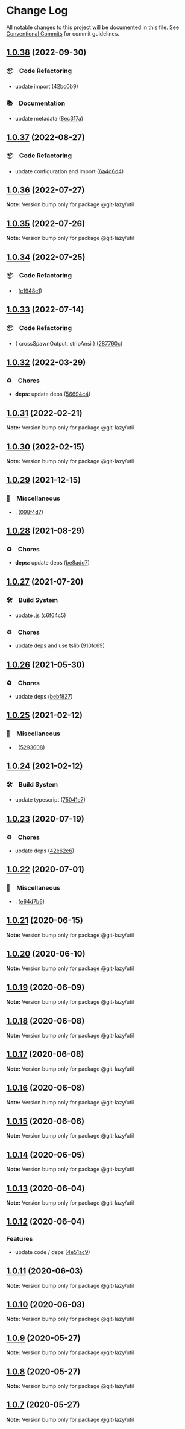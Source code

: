 # Change Log

All notable changes to this project will be documented in this file.
See [Conventional Commits](https://conventionalcommits.org) for commit guidelines.

## [1.0.38](https://github.com/bluelovers/ws-git-lazy/compare/@git-lazy/util@1.0.37...@git-lazy/util@1.0.38) (2022-09-30)



### 📦　Code Refactoring

* update import ([42bc0b9](https://github.com/bluelovers/ws-git-lazy/commit/42bc0b96e7ac9a3b8294c768e635353943e71356))


### 📚　Documentation

* update metadata ([8ec317a](https://github.com/bluelovers/ws-git-lazy/commit/8ec317aa3c7980d250ea96e1d97e3c303b4e3f6e))



## [1.0.37](https://github.com/bluelovers/ws-git-lazy/compare/@git-lazy/util@1.0.36...@git-lazy/util@1.0.37) (2022-08-27)



### 📦　Code Refactoring

* update configuration and import ([6a4d6d4](https://github.com/bluelovers/ws-git-lazy/commit/6a4d6d418dcf351e88a44dcb252269781820309a))



## [1.0.36](https://github.com/bluelovers/ws-git-lazy/compare/@git-lazy/util@1.0.35...@git-lazy/util@1.0.36) (2022-07-27)

**Note:** Version bump only for package @git-lazy/util





## [1.0.35](https://github.com/bluelovers/ws-git-lazy/compare/@git-lazy/util@1.0.34...@git-lazy/util@1.0.35) (2022-07-26)

**Note:** Version bump only for package @git-lazy/util





## [1.0.34](https://github.com/bluelovers/ws-git-lazy/compare/@git-lazy/util@1.0.33...@git-lazy/util@1.0.34) (2022-07-25)


### 📦　Code Refactoring

* . ([c1948e1](https://github.com/bluelovers/ws-git-lazy/commit/c1948e1d532b7c15ffb676936f16c423e0632eab))





## [1.0.33](https://github.com/bluelovers/ws-git-lazy/compare/@git-lazy/util@1.0.32...@git-lazy/util@1.0.33) (2022-07-14)


### 📦　Code Refactoring

* { crossSpawnOutput, stripAnsi } ([287760c](https://github.com/bluelovers/ws-git-lazy/commit/287760c0cc6a540a6d7e2d561afeb9ba5d737d8f))





## [1.0.32](https://github.com/bluelovers/ws-git-lazy/compare/@git-lazy/util@1.0.31...@git-lazy/util@1.0.32) (2022-03-29)


### ♻️　Chores

* **deps:** update deps ([56694c4](https://github.com/bluelovers/ws-git-lazy/commit/56694c4145d5e106af6bf75bc85e501b9ff029ca))





## [1.0.31](https://github.com/bluelovers/ws-git-lazy/compare/@git-lazy/util@1.0.30...@git-lazy/util@1.0.31) (2022-02-21)

**Note:** Version bump only for package @git-lazy/util





## [1.0.30](https://github.com/bluelovers/ws-git-lazy/compare/@git-lazy/util@1.0.29...@git-lazy/util@1.0.30) (2022-02-15)

**Note:** Version bump only for package @git-lazy/util





## [1.0.29](https://github.com/bluelovers/ws-git-lazy/compare/@git-lazy/util@1.0.28...@git-lazy/util@1.0.29) (2021-12-15)


### 🔖　Miscellaneous

* . ([098f4d7](https://github.com/bluelovers/ws-git-lazy/commit/098f4d705517f0efeef7ef5e9a15c0a16038bb4b))





## [1.0.28](https://github.com/bluelovers/ws-git-lazy/compare/@git-lazy/util@1.0.27...@git-lazy/util@1.0.28) (2021-08-29)


### ♻️　Chores

* **deps:** update deps ([be8add7](https://github.com/bluelovers/ws-git-lazy/commit/be8add78b800730f5056f777b1a94dcf329801ea))





## [1.0.27](https://github.com/bluelovers/ws-git-lazy/compare/@git-lazy/util@1.0.26...@git-lazy/util@1.0.27) (2021-07-20)


### 🛠　Build System

* update .js ([c6f64c5](https://github.com/bluelovers/ws-git-lazy/commit/c6f64c52d8aafa63d2e4424bdc36192fe413733f))


### ♻️　Chores

* update deps and use tslib ([910fc69](https://github.com/bluelovers/ws-git-lazy/commit/910fc69537675a16bd0c27bf8d6878196eee51d6))





## [1.0.26](https://github.com/bluelovers/ws-git-lazy/compare/@git-lazy/util@1.0.25...@git-lazy/util@1.0.26) (2021-05-30)


### ♻️　Chores

* update deps ([bebf827](https://github.com/bluelovers/ws-git-lazy/commit/bebf827337a43b26600b329275000e43bc9707a7))





## [1.0.25](https://github.com/bluelovers/ws-git-lazy/compare/@git-lazy/util@1.0.24...@git-lazy/util@1.0.25) (2021-02-12)


### 🔖　Miscellaneous

* . ([5293608](https://github.com/bluelovers/ws-git-lazy/commit/529360849e1fb6e74278be035363614635572081))





## [1.0.24](https://github.com/bluelovers/ws-git-lazy/compare/@git-lazy/util@1.0.23...@git-lazy/util@1.0.24) (2021-02-12)


### 🛠　Build System

* update typescript ([75041e7](https://github.com/bluelovers/ws-git-lazy/commit/75041e75065a74f02f1d0dd61d72bd83544414cd))





## [1.0.23](https://github.com/bluelovers/ws-git-lazy/compare/@git-lazy/util@1.0.22...@git-lazy/util@1.0.23) (2020-07-19)


### ♻️　Chores

* update deps ([42e62c6](https://github.com/bluelovers/ws-git-lazy/commit/42e62c6daeaeff1f24a20f54390d1318815cdc18))





## [1.0.22](https://github.com/bluelovers/ws-git-lazy/compare/@git-lazy/util@1.0.21...@git-lazy/util@1.0.22) (2020-07-01)


### 🔖　Miscellaneous

* . ([e64d7b6](https://github.com/bluelovers/ws-git-lazy/commit/e64d7b630e602b519955a36b77bdc0dd7de6d981))





## [1.0.21](https://github.com/bluelovers/ws-git-lazy/compare/@git-lazy/util@1.0.20...@git-lazy/util@1.0.21) (2020-06-15)

**Note:** Version bump only for package @git-lazy/util





## [1.0.20](https://github.com/bluelovers/ws-git-lazy/compare/@git-lazy/util@1.0.19...@git-lazy/util@1.0.20) (2020-06-10)

**Note:** Version bump only for package @git-lazy/util





## [1.0.19](https://github.com/bluelovers/ws-git-lazy/compare/@git-lazy/util@1.0.18...@git-lazy/util@1.0.19) (2020-06-09)

**Note:** Version bump only for package @git-lazy/util





## [1.0.18](https://github.com/bluelovers/ws-git-lazy/compare/@git-lazy/util@1.0.17...@git-lazy/util@1.0.18) (2020-06-08)

**Note:** Version bump only for package @git-lazy/util





## [1.0.17](https://github.com/bluelovers/ws-git-lazy/compare/@git-lazy/util@1.0.16...@git-lazy/util@1.0.17) (2020-06-08)

**Note:** Version bump only for package @git-lazy/util





## [1.0.16](https://github.com/bluelovers/ws-git-lazy/compare/@git-lazy/util@1.0.15...@git-lazy/util@1.0.16) (2020-06-08)

**Note:** Version bump only for package @git-lazy/util





## [1.0.15](https://github.com/bluelovers/ws-git-lazy/compare/@git-lazy/util@1.0.14...@git-lazy/util@1.0.15) (2020-06-06)

**Note:** Version bump only for package @git-lazy/util





## [1.0.14](https://github.com/bluelovers/ws-git-lazy/compare/@git-lazy/util@1.0.13...@git-lazy/util@1.0.14) (2020-06-05)

**Note:** Version bump only for package @git-lazy/util





## [1.0.13](https://github.com/bluelovers/ws-git-lazy/compare/@git-lazy/util@1.0.12...@git-lazy/util@1.0.13) (2020-06-04)

**Note:** Version bump only for package @git-lazy/util





## [1.0.12](https://github.com/bluelovers/ws-git-lazy/compare/@git-lazy/util@1.0.11...@git-lazy/util@1.0.12) (2020-06-04)


### Features

* update code / deps ([4e51ac9](https://github.com/bluelovers/ws-git-lazy/commit/4e51ac92473ecd9d855c0fdbe52530a1b9d4ca82))





## [1.0.11](https://github.com/bluelovers/ws-git-lazy/compare/@git-lazy/util@1.0.10...@git-lazy/util@1.0.11) (2020-06-03)

**Note:** Version bump only for package @git-lazy/util





## [1.0.10](https://github.com/bluelovers/ws-git-lazy/compare/@git-lazy/util@1.0.9...@git-lazy/util@1.0.10) (2020-06-03)

**Note:** Version bump only for package @git-lazy/util





## [1.0.9](https://github.com/bluelovers/ws-git-lazy/compare/@git-lazy/util@1.0.8...@git-lazy/util@1.0.9) (2020-05-27)

**Note:** Version bump only for package @git-lazy/util





## [1.0.8](https://github.com/bluelovers/ws-git-lazy/compare/@git-lazy/util@1.0.7...@git-lazy/util@1.0.8) (2020-05-27)

**Note:** Version bump only for package @git-lazy/util





## [1.0.7](https://github.com/bluelovers/ws-git-lazy/compare/@git-lazy/util@1.0.6...@git-lazy/util@1.0.7) (2020-05-27)

**Note:** Version bump only for package @git-lazy/util
